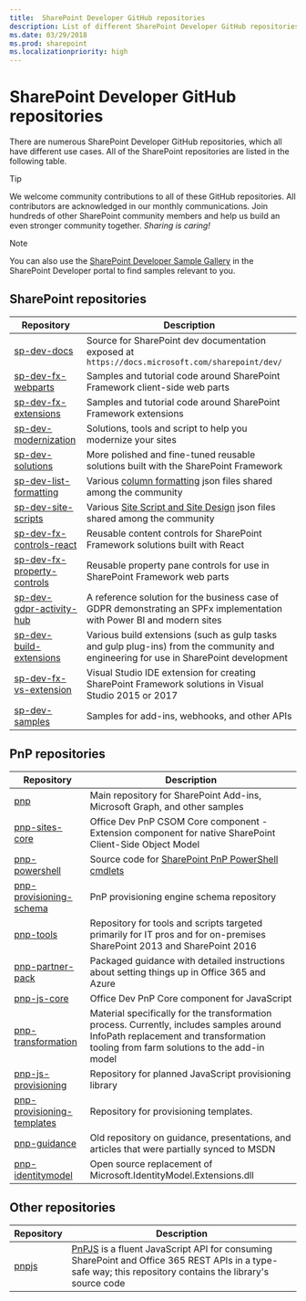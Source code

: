 ```yaml
---
title:  SharePoint Developer GitHub repositories
description: List of different SharePoint Developer GitHub repositories and their description
ms.date: 03/29/2018
ms.prod: sharepoint
ms.localizationpriority: high
---
```


# SharePoint Developer GitHub repositories

There are numerous SharePoint Developer GitHub repositories, which all have different use cases. All of the SharePoint repositories are listed in the following table.

> [!TIP]
> We welcome community contributions to all of these GitHub repositories. All contributors are acknowledged in our monthly communications. Join hundreds of other SharePoint community members and help us build an even stronger community together. *Sharing is caring!*

> [!NOTE]
> You can also use the [SharePoint Developer Sample Gallery](https://aka.ms/spdev-samples) in the SharePoint Developer portal to find samples relevant to you.

## SharePoint repositories

| Repository | Description |
|--------|--------|
| [sp-dev-docs](https://github.com/SharePoint/sp-dev-docs) | Source for SharePoint dev documentation exposed at `https://docs.microsoft.com/sharepoint/dev/` |
| [sp-dev-fx-webparts](https://github.com/SharePoint/sp-dev-fx-webparts) | Samples and tutorial code around SharePoint Framework client-side web parts |
| [sp-dev-fx-extensions](https://github.com/SharePoint/sp-dev-fx-extensions) | Samples and tutorial code around SharePoint Framework extensions |
| [sp-dev-modernization](https://github.com/SharePoint/sp-dev-modernization) | Solutions, tools and script to help you modernize your sites |
| [sp-dev-solutions](https://github.com/SharePoint/sp-dev-solutions) | More polished and fine-tuned reusable solutions built with the SharePoint Framework |
| [sp-dev-list-formatting](https://github.com/SharePoint/sp-dev-list-formatting) | Various [column formatting](../declarative-customization/column-formatting.md) json files shared among the community |
| [sp-dev-site-scripts](https://github.com/SharePoint/sp-dev-site-scripts) | Various [Site Script and Site Design](../declarative-customization/site-design-overview.md) json files shared among the community |
| [sp-dev-fx-controls-react](https://github.com/SharePoint/sp-dev-fx-controls-react) | Reusable content controls for SharePoint Framework solutions built with React |
| [sp-dev-fx-property-controls](https://github.com/SharePoint/sp-dev-fx-property-controls) | Reusable property pane controls for use in SharePoint Framework web parts |
| [sp-dev-gdpr-activity-hub](https://github.com/SharePoint/sp-dev-gdpr-activity-hub) | A reference solution for the business case of GDPR demonstrating an SPFx implementation with Power BI and modern sites |
| [sp-dev-build-extensions](https://github.com/SharePoint/sp-dev-build-extensions) | Various build extensions (such as gulp tasks and gulp plug-ins) from the community and engineering for use in SharePoint development |
| [sp-dev-fx-vs-extension](https://github.com/SharePoint/sp-dev-fx-vs-extension) | Visual Studio IDE extension for creating SharePoint Framework solutions in Visual Studio 2015 or 2017 |
| [sp-dev-samples](https://github.com/SharePoint/sp-dev-samples) | Samples for add-ins, webhooks, and other APIs |

## PnP repositories

| Repository | Description |
|--------|--------|
| [pnp](https://github.com/SharePoint/pnp) | Main repository for SharePoint Add-ins, Microsoft Graph, and other samples |
| [pnp-sites-core](https://github.com/SharePoint/pnp-sites-core) | Office Dev PnP CSOM Core component - Extension component for native SharePoint Client-Side Object Model |
| [pnp-powershell](https://github.com/SharePoint/pnp-powershell) | Source code for [SharePoint PnP PowerShell cmdlets](/powershell/sharepoint/sharepoint-pnp/sharepoint-pnp-cmdlets) |
| [pnp-provisioning-schema](https://github.com/SharePoint/PnP-Provisioning-Schema) | PnP provisioning engine schema repository |
| [pnp-tools](https://github.com/SharePoint/PnP-Tools) | Repository for tools and scripts targeted primarily for IT pros and for on-premises SharePoint 2013 and SharePoint 2016 |
| [pnp-partner-pack](https://github.com/SharePoint/PnP-Partner-Pack) | Packaged guidance with detailed instructions about setting things up in Office 365 and Azure |
| [pnp-js-core](https://github.com/SharePoint/PnP-JS-Core) | Office Dev PnP Core component for JavaScript |
| [pnp-transformation](https://github.com/SharePoint/PnP-Transformation) | Material specifically for the transformation process. Currently, includes samples around InfoPath replacement and transformation tooling from farm solutions to the add-in model |
| [pnp-js-provisioning](https://github.com/Puzzlepart/pnp-js-provisioning) | Repository for planned JavaScript provisioning library |
| [pnp-provisioning-templates](https://github.com/SharePoint/PnP-Provisioning-Templates) | Repository for provisioning templates.
| [pnp-guidance](https://github.com/SharePoint/PnP-Guidance) | Old repository on guidance, presentations, and articles that were partially synced to MSDN |
| [pnp-identitymodel](https://github.com/SharePoint/PnP-IdentityModel) | Open source replacement of Microsoft.IdentityModel.Extensions.dll |

## Other repositories

| Repository | Description |
|--------|--------|
| [pnpjs](https://github.com/pnp/pnpjs) | [PnPJS](https://pnp.github.io/pnpjs/) is a fluent JavaScript API for consuming SharePoint and Office 365 REST APIs in a type-safe way; this repository contains the library's source code |
